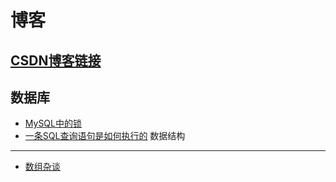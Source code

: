 博客
===
[CSDN博客链接](https://blog.csdn.net/qq_37480159)
---
数据库
---
* [MySQL中的锁](https://github.com/islongfei/Blog/issues/1)
* [一条SQL查询语句是如何执行的](https://github.com/islongfei/Blog/issues/2)
数据结构
---
* [数组杂谈](https://github.com/islongfei/Blog/issues/1)
